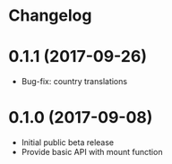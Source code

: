 # Changelog

# 0.1.1 (2017-09-26)

* Bug-fix: country translations

# 0.1.0 (2017-09-08)

* Initial public beta release
* Provide basic API with mount function

